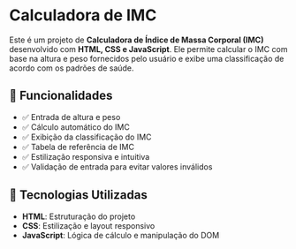# Calculadora de IMC

Este é um projeto de **Calculadora de Índice de Massa Corporal (IMC)** desenvolvido com **HTML, CSS e JavaScript**. Ele permite calcular o IMC com base na altura e peso fornecidos pelo usuário e exibe uma classificação de acordo com os padrões de saúde.

## 🚀 Funcionalidades

- ✅ Entrada de altura e peso
- ✅ Cálculo automático do IMC
- ✅ Exibição da classificação do IMC
- ✅ Tabela de referência de IMC
- ✅ Estilização responsiva e intuitiva
- ✅ Validação de entrada para evitar valores inválidos

## 📌 Tecnologias Utilizadas

- **HTML**: Estruturação do projeto
- **CSS**: Estilização e layout responsivo
- **JavaScript**: Lógica de cálculo e manipulação do DOM



